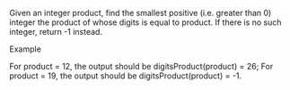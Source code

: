 Given an integer product, find the smallest positive (i.e. greater than 0) integer the product of whose digits is equal to product. If there is no such integer, return -1 instead.

Example

For product = 12, the output should be
digitsProduct(product) = 26;
For product = 19, the output should be
digitsProduct(product) = -1.
